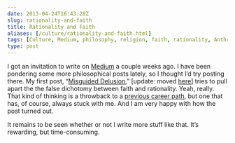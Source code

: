 ```yaml
--- 
date: 2013-04-24T16:43:28Z
slug: rationality-and-faith
title: Rationality and Faith
aliases: [/culture/rationality-and-faith.html]
tags: [Culture, Medium, philosophy, religion, faith, rationality, Anthropology]
type: post
---
```


I got an invitation to write on [Medium] a couple weeks ago. I have been
pondering some more philosophical posts lately, so I thought I’d try posting
there. My first post, “[Misguided Delusion],” \[update: moved [here]] tries to
pull apart the the false dichotomy between faith and rationality. Yeah, really.
That kind of thinking is a throwback to a [previous career path], but one that
has, of course, always stuck with me. And I am very happy with how the post
turned out.

It remains to be seen whether or not I write more stuff like that. It’s
rewarding, but time-consuming.

  [Medium]: https://medium.com/
  [Misguided Delusion]: https://medium.com/on-culture/11cfd5b919f6
  [here]: /2013/04/misguided-delusion/
  [previous career path]: /autobiographical/five_things.html
